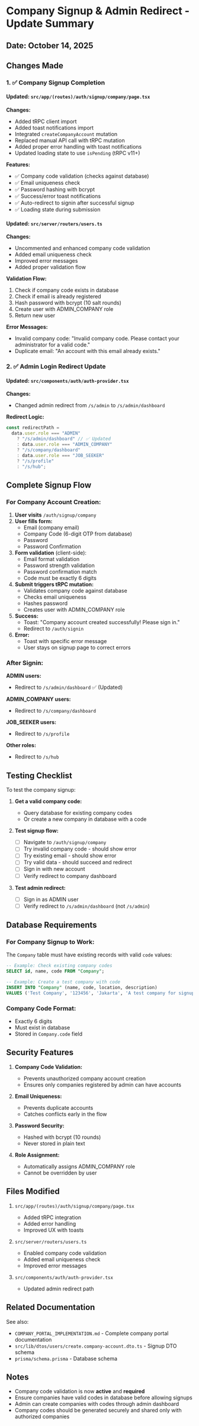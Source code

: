 # Company Signup & Admin Redirect - Update Summary

## Date: October 14, 2025

## Changes Made

### 1. ✅ Company Signup Completion

#### Updated: `src/app/(routes)/auth/signup/company/page.tsx`

**Changes:**

- Added tRPC client import
- Added toast notifications import
- Integrated `createCompanyAccount` mutation
- Replaced manual API call with tRPC mutation
- Added proper error handling with toast notifications
- Updated loading state to use `isPending` (tRPC v11+)

**Features:**

- ✅ Company code validation (checks against database)
- ✅ Email uniqueness check
- ✅ Password hashing with bcrypt
- ✅ Success/error toast notifications
- ✅ Auto-redirect to signin after successful signup
- ✅ Loading state during submission

#### Updated: `src/server/routers/users.ts`

**Changes:**

- Uncommented and enhanced company code validation
- Added email uniqueness check
- Improved error messages
- Added proper validation flow

**Validation Flow:**

1. Check if company code exists in database
2. Check if email is already registered
3. Hash password with bcrypt (10 salt rounds)
4. Create user with ADMIN_COMPANY role
5. Return new user

**Error Messages:**

- Invalid company code: "Invalid company code. Please contact your administrator for a valid code."
- Duplicate email: "An account with this email already exists."

### 2. ✅ Admin Login Redirect Update

#### Updated: `src/components/auth/auth-provider.tsx`

**Changes:**

- Changed admin redirect from `/s/admin` to `/s/admin/dashboard`

**Redirect Logic:**

```typescript
const redirectPath =
  data.user.role === "ADMIN"
    ? "/s/admin/dashboard" // ✅ Updated
    : data.user.role === "ADMIN_COMPANY"
    ? "/s/company/dashboard"
    : data.user.role === "JOB_SEEKER"
    ? "/s/profile"
    : "/s/hub";
```

## Complete Signup Flow

### For Company Account Creation:

1. **User visits** `/auth/signup/company`
2. **User fills form:**
   - Email (company email)
   - Company Code (6-digit OTP from database)
   - Password
   - Password Confirmation
3. **Form validation** (client-side):
   - Email format validation
   - Password strength validation
   - Password confirmation match
   - Code must be exactly 6 digits
4. **Submit triggers tRPC mutation:**
   - Validates company code against database
   - Checks email uniqueness
   - Hashes password
   - Creates user with ADMIN_COMPANY role
5. **Success:**
   - Toast: "Company account created successfully! Please sign in."
   - Redirect to `/auth/signin`
6. **Error:**
   - Toast with specific error message
   - User stays on signup page to correct errors

### After Signin:

**ADMIN users:**

- Redirect to `/s/admin/dashboard` ✅ (Updated)

**ADMIN_COMPANY users:**

- Redirect to `/s/company/dashboard`

**JOB_SEEKER users:**

- Redirect to `/s/profile`

**Other roles:**

- Redirect to `/s/hub`

## Testing Checklist

To test the company signup:

1. **Get a valid company code:**

   - Query database for existing company codes
   - Or create a new company in database with a code

2. **Test signup flow:**

   - [ ] Navigate to `/auth/signup/company`
   - [ ] Try invalid company code - should show error
   - [ ] Try existing email - should show error
   - [ ] Try valid data - should succeed and redirect
   - [ ] Sign in with new account
   - [ ] Verify redirect to company dashboard

3. **Test admin redirect:**
   - [ ] Sign in as ADMIN user
   - [ ] Verify redirect to `/s/admin/dashboard` (not `/s/admin`)

## Database Requirements

### For Company Signup to Work:

The `Company` table must have existing records with valid `code` values:

```sql
-- Example: Check existing company codes
SELECT id, name, code FROM "Company";

-- Example: Create a test company with code
INSERT INTO "Company" (name, code, location, description)
VALUES ('Test Company', '123456', 'Jakarta', 'A test company for signup');
```

### Company Code Format:

- Exactly 6 digits
- Must exist in database
- Stored in `Company.code` field

## Security Features

1. **Company Code Validation:**

   - Prevents unauthorized company account creation
   - Ensures only companies registered by admin can have accounts

2. **Email Uniqueness:**

   - Prevents duplicate accounts
   - Catches conflicts early in the flow

3. **Password Security:**

   - Hashed with bcrypt (10 rounds)
   - Never stored in plain text

4. **Role Assignment:**
   - Automatically assigns ADMIN_COMPANY role
   - Cannot be overridden by user

## Files Modified

1. `src/app/(routes)/auth/signup/company/page.tsx`

   - Added tRPC integration
   - Added error handling
   - Improved UX with toasts

2. `src/server/routers/users.ts`

   - Enabled company code validation
   - Added email uniqueness check
   - Improved error messages

3. `src/components/auth/auth-provider.tsx`
   - Updated admin redirect path

## Related Documentation

See also:

- `COMPANY_PORTAL_IMPLEMENTATION.md` - Complete company portal documentation
- `src/lib/dtos/users/create.company-account.dto.ts` - Signup DTO schema
- `prisma/schema.prisma` - Database schema

## Notes

- Company code validation is now **active** and **required**
- Ensure companies have valid codes in database before allowing signups
- Admin can create companies with codes through admin dashboard
- Company codes should be generated securely and shared only with authorized companies
